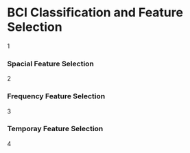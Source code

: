 # BCI Classification and Feature Selection
1
### Spacial Feature Selection
2
### Frequency Feature Selection
3
### Temporay Feature Selection
4
